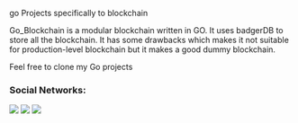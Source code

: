 go Projects specifically to blockchain

Go_Blockchain  is a modular blockchain written in GO. It uses badgerDB to store  all  the blockchain. It has some drawbacks which makes it not suitable for production-level blockchain but it  makes a good dummy blockchain.

Feel free to clone my Go projects



### Social Networks:

<p>
  <a href="https://www.linkedin.com/in/1xahmed/"><img src="https://img.shields.io/badge/LinkedIn-0077B5?style=for-the-badge&logo=linkedin&logoColor=white"></a>
  <a href="https://twitter.com/1xahmedali"><img src="https://img.shields.io/badge/Twitter-1DA1F2?style=for-the-badge&logo=twitter&logoColor=white"></a>
  <a href="https://github.com/1xahmed"><img src="https://img.shields.io/badge/GitHub-100000?style=for-the-badge&logo=github&logoColor=white"></a>
</p>

